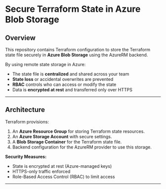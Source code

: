 # Secure Terraform State in Azure Blob Storage

## Overview

This repository contains Terraform configuration to store the Terraform state file securely in **Azure Blob Storage** using the AzureRM backend.

By using remote state storage in Azure:

- The state file is **centralized** and shared across your team
- **State loss** or accidental overwrites are prevented
- **RBAC** controls who can access or modify the state
- Data is **encrypted at rest** and transferred only over HTTPS

---

## Architecture

Terraform provisions:

1. An **Azure Resource Group** for storing Terraform state resources.
2. An **Azure Storage Account** with secure settings.
3. A **Blob Storage Container** for the Terraform state file.
4. Backend configuration for the AzureRM provider to use this storage.

**Security Measures:**

- State is encrypted at rest (Azure-managed keys)
- HTTPS-only traffic enforced
- Role-Based Access Control (RBAC) to limit access

---
